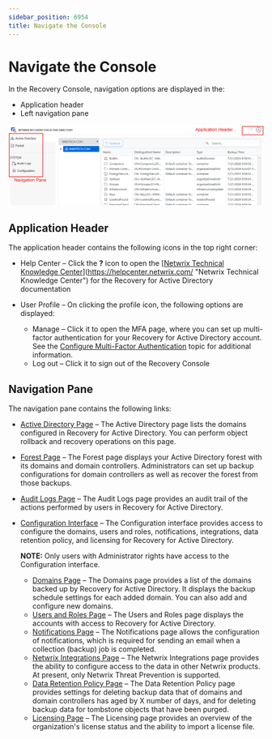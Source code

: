 ```yaml
---
sidebar_position: 6954
title: Navigate the Console
---
```


# Navigate the Console

In the Recovery Console, navigation options are displayed in the:

* Application header
* Left navigation pane

![Navigation Options in the Recovery Console](../../../../../static/images/RecoveryForActiveDirectory_2.6/Content/Resources/Images/RecoveryForActiveDirectory/Console/Navigation.png "Navigation Options in the Recovery Console")

## Application Header

The application header contains the following icons in the top right corner:

* Help Center – Click the **?** icon to open the [[Netwrix Technical Knowledge Center](https://helpcenter.netwrix.com/ "Netwrix Technical Knowledge Center")](https://helpcenter.netwrix.com/ "Netwrix Technical Knowledge Center") for the Recovery for Active Directory documentation
* User Profile – On clicking the profile icon, the following options are displayed:

  * Manage – Click it to open the MFA page, where you can set up multi-factor authentication for your Recovery for Active Directory account. See the [Configure Multi-Factor Authentication](ConfigureMFA "Configure Multi-Factor Authentication") topic for additional information.
  * Log out – Click it to sign out of the Recovery Console

## Navigation Pane

The navigation pane contains the following links:

* [Active Directory Page](ActiveDirectory/Overview "Active Directory Page") – The Active Directory page lists the domains configured in Recovery for Active Directory. You can perform object rollback and recovery operations on this page.
* [Forest Page](Forest/Forest "Forest Page") – The Forest page displays your Active Directory forest with its domains and domain controllers. Administrators can set up backup configurations for domain controllers as well as recover the forest from those backups.
* [Audit Logs Page](Audit "Audit Logs Page") – The Audit Logs page provides an audit trail of the actions performed by users in Recovery for Active Directory.
* [Configuration Interface](Configuration/Overview "Configuration Interface") – The Configuration interface provides access to configure the domains, users and roles, notifications, integrations, data retention policy, and licensing for Recovery for Active Directory.

  **NOTE:** Only users with Administrator rights have access to the Configuration interface.

  * [Domains Page](Configuration/Domain "Domains Page") – The Domains page provides a list of the domains backed up by Recovery for Active Directory. It displays the backup schedule settings for each added domain. You can also add and configure new domains.
  * [Users and Roles Page](Configuration/Roles "Users and Roles Page") – The Users and Roles page displays the accounts with access to Recovery for Active Directory.
  * [Notifications Page](Configuration/Notifications "Notifications Page") – The Notifications page allows the configuration of notifications, which is required for sending an email when a collection (backup) job is completed.
  * [Netwrix Integrations Page](Configuration/Integration "Netwrix Integrations Page") – The Netwrix Integrations page provides the ability to configure access to the data in other Netwrix products. At present, only Netwrix Threat Prevention is supported.
  * [Data Retention Policy Page](Configuration/DataRetention "Data Retention Policy Page") – The Data Retention Policy page provides settings for deleting backup data that of domains and domain controllers has aged by X number of days, and for deleting backup data for tombstone objects that have been purged.
  * [Licensing Page](Configuration/Licensing "Licensing Page") – The Licensing page provides an overview of the organization's license status and the ability to import a license file.